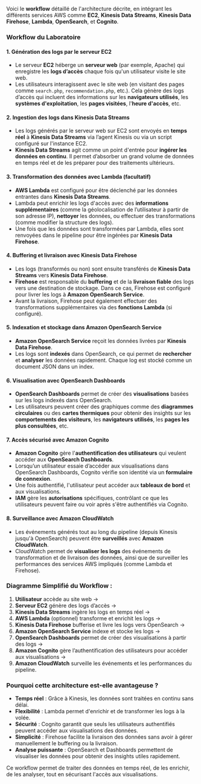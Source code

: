Voici le **workflow** détaillé de l'architecture décrite, en intégrant les différents services AWS comme **EC2**, **Kinesis Data Streams**, **Kinesis Data Firehose**, **Lambda**, **OpenSearch**, et **Cognito**.

### Workflow du Laboratoire

#### 1. **Génération des logs par le serveur EC2**
   - Le serveur **EC2** héberge un **serveur web** (par exemple, Apache) qui enregistre les **logs d’accès** chaque fois qu'un utilisateur visite le site web.
   - Les utilisateurs interagissent avec le site web (en visitant des pages comme `search.php`, `recommendation.php`, etc.). Cela génère des logs d’accès qui incluent des informations sur les **navigateurs utilisés**, les **systèmes d'exploitation**, les **pages visitées**, l'**heure d'accès**, etc.

#### 2. **Ingestion des logs dans Kinesis Data Streams**
   - Les logs générés par le serveur web sur EC2 sont envoyés en **temps réel** à **Kinesis Data Streams** via l’agent Kinesis ou via un script configuré sur l'instance EC2.
   - **Kinesis Data Streams** agit comme un point d'entrée pour **ingérer les données en continu**. Il permet d’absorber un grand volume de données en temps réel et de les préparer pour des traitements ultérieurs.

#### 3. **Transformation des données avec Lambda (facultatif)**
   - **AWS Lambda** est configuré pour être déclenché par les données entrantes dans **Kinesis Data Streams**.
   - Lambda peut enrichir les logs d'accès avec des **informations supplémentaires** (comme la géolocalisation de l’utilisateur à partir de son adresse IP), **nettoyer** les données, ou effectuer des transformations (comme modifier la structure des logs).
   - Une fois que les données sont transformées par Lambda, elles sont renvoyées dans le pipeline pour être ingérées par **Kinesis Data Firehose**.

#### 4. **Buffering et livraison avec Kinesis Data Firehose**
   - Les logs (transformés ou non) sont ensuite transférés de **Kinesis Data Streams** vers **Kinesis Data Firehose**.
   - **Firehose** est responsable du **buffering** et de la **livraison fiable** des logs vers une destination de stockage. Dans ce cas, Firehose est configuré pour livrer les logs à **Amazon OpenSearch Service**.
   - Avant la livraison, Firehose peut également effectuer des transformations supplémentaires via des **fonctions Lambda** (si configuré).

#### 5. **Indexation et stockage dans Amazon OpenSearch Service**
   - **Amazon OpenSearch Service** reçoit les données livrées par **Kinesis Data Firehose**.
   - Les logs sont **indexés** dans OpenSearch, ce qui permet de **rechercher** et **analyser** les données rapidement. Chaque log est stocké comme un document JSON dans un index.

#### 6. **Visualisation avec OpenSearch Dashboards**
   - **OpenSearch Dashboards** permet de créer des **visualisations** basées sur les logs indexés dans OpenSearch.
   - Les utilisateurs peuvent créer des graphiques comme des **diagrammes circulaires** ou des **cartes thermiques** pour obtenir des insights sur les **comportements des visiteurs**, les **navigateurs utilisés**, les **pages les plus consultées**, etc.

#### 7. **Accès sécurisé avec Amazon Cognito**
   - **Amazon Cognito** gère l'**authentification des utilisateurs** qui veulent accéder aux **OpenSearch Dashboards**.
   - Lorsqu’un utilisateur essaie d’accéder aux visualisations dans OpenSearch Dashboards, Cognito vérifie son identité via un **formulaire de connexion**. 
   - Une fois authentifié, l'utilisateur peut accéder aux **tableaux de bord** et aux visualisations.
   - **IAM** gère les **autorisations** spécifiques, contrôlant ce que les utilisateurs peuvent faire ou voir après s'être authentifiés via Cognito.

#### 8. **Surveillance avec Amazon CloudWatch**
   - Les événements générés tout au long du pipeline (depuis Kinesis jusqu'à OpenSearch) peuvent être **surveillés** avec **Amazon CloudWatch**.
   - CloudWatch permet de **visualiser les logs** des événements de transformation et de livraison des données, ainsi que de surveiller les performances des services AWS impliqués (comme Lambda et Firehose).

### Diagramme Simplifié du Workflow :

1. **Utilisateur** accède au site web → 
2. **Serveur EC2** génère des logs d’accès → 
3. **Kinesis Data Streams** ingère les logs en temps réel → 
4. **AWS Lambda** (optionnel) transforme et enrichit les logs → 
5. **Kinesis Data Firehose** bufferise et livre les logs vers OpenSearch → 
6. **Amazon OpenSearch Service** indexe et stocke les logs → 
7. **OpenSearch Dashboards** permet de créer des visualisations à partir des logs → 
8. **Amazon Cognito** gère l’authentification des utilisateurs pour accéder aux visualisations → 
9. **Amazon CloudWatch** surveille les événements et les performances du pipeline.

### Pourquoi cette architecture est-elle avantageuse ?

- **Temps réel** : Grâce à Kinesis, les données sont traitées en continu sans délai.
- **Flexibilité** : Lambda permet d'enrichir et de transformer les logs à la volée.
- **Sécurité** : Cognito garantit que seuls les utilisateurs authentifiés peuvent accéder aux visualisations des données.
- **Simplicité** : Firehose facilite la livraison des données sans avoir à gérer manuellement le buffering ou la livraison.
- **Analyse puissante** : OpenSearch et Dashboards permettent de visualiser les données pour obtenir des insights utiles rapidement.

Ce workflow permet de traiter des données en temps réel, de les enrichir, de les analyser, tout en sécurisant l'accès aux visualisations.

